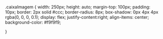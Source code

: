 .caixaImagem {
    width: 250px;
    height: auto;
    margin-top: 100px;
    padding: 10px;
    border: 2px solid #ccc;
    border-radius: 8px;
    box-shadow: 0px 4px 4px rgba(0, 0, 0, 0.1);
    display: flex;
    justify-content:right;
    align-items: center;
    background-color: #f9f9f9;

}
